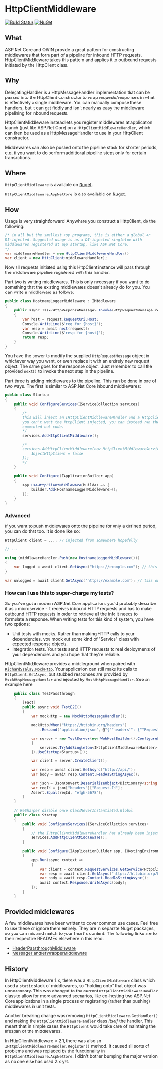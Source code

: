 # HttpClientMiddleware

[![Build Status](https://travis-ci.org/glassechidna/HttpClientMiddleware.svg?branch=master)](https://travis-ci.org/glassechidna/HttpClientMiddleware)
[![NuGet](https://img.shields.io/nuget/v/HttpClientMiddleware.svg)](https://www.nuget.org/packages/HttpClientMiddleware/)

## What

ASP.Net Core and OWIN provide a great pattern for constructing middlewares
that form part of a pipeline for inbound HTTP requests. HttpClientMiddleware
takes this pattern and applies it to outbound requests initiated by the
HttpClient class.

## Why

DelegatingHandler is a HttpMessageHandler implementation that can be passed
into the HttpClient constructor to wrap requests/responses in what is 
effectively a single middleware. You can manually compose these handlers,
but it can get fiddly and isn't nearly as easy the middleware pipelining
for inbound requests.

HttpClientMiddleware instead lets you register middlewares at application
launch (just like ASP.Net Core) on a `HttpClientMiddlewareHandler`, which
can then be used as a HttpMessageHandler to use in your HttpClient constructor. 

Middlewares can also be pushed onto the pipeline stack for shorter periods, 
e.g. if you want to do perform additional pipeline steps only for certain
transactions.

## Where

`HttpClientMiddleware` is available on [Nuget](https://www.nuget.org/packages/HttpClientMiddleware/). 

`HttpClientMiddleware.AspNetCore` is also available on [Nuget](https://www.nuget.org/packages/HttpClientMiddleware.AspNetCore/).

## How

Usage is very straightforward. Anywhere you construct a HttpClient, do
the following:

```csharp
/* in all but the smallest toy programs, this is either a global or 
DI-injected. Suggested usage is as a DI-injected singleton with
middlewares registered at app startup, like ASP.Net Core.
*/
var middlewareHandler = new HttpClientMiddlewareHandler();
var client = new HttpClient(middlewareHandler);
```

Now all requests initiated using this HttpClient instance will pass through 
the middleware pipeline registered with this handler.

Part two is writing middlewares. This is only necessary if you want to do
something that the existing middlewares doesn't already do for you. You can
write a middleware as follows:

```csharp
public class HostnameLoggerMiddleware : IMiddleware
{
    public async Task<HttpResponseMessage> Invoke(HttpRequestMessage request, Func<HttpRequestMessage, Task<HttpResponseMessage>> next)
    {
        var host = request.RequestUri.Host;
        Console.WriteLine($"req for {host}");
        var resp = await next(request);
        Console.WriteLine($"resp for {host}");
        return resp;
    }
}
```

You have the power to modify the supplied `HttpRequestMessage` object in whichever way
you want, or even replace it with an entirely new request object. The same goes
for the response object. Just remember to call the provided `next()` to invoke
the next step in the pipeline.

Part three is adding middlewares to the pipeline. This can be done in one of two
ways. The first is similar to ASP.Net Core inbound middlewares:

```csharp
public class Startup
{
    public void ConfigureServices(IServiceCollection services)
    {
        /*
        this will inject an IHttpClientMiddlewareHandler and a HttpClient. if 
        you don't want the HttpClient injected, you can instead run the 
        commented-out code.
        */
        services.AddHttpClientMiddleware();

        /*
        services.AddHttpClientMiddleware(new HttpClientMiddlewareServiceOptions {
            InjectHttpClient = false
        });
        */
    }

    public void Configure(IApplicationBuilder app)
    {
        app.UseHttpClientMiddleware(builder => {
            builder.Add<HostnameLoggerMiddleware>();
        });
    }
}
```

### Advanced

If you want to push middlewares onto the pipeline for only a defined period, you
can do that too. It is done like so:

```csharp
HttpClient client = ...; // injected from somewhere hopefully

// ...

using (middlewareHandler.Push(new HostnameLoggerMiddleware()))
{
    var logged = await client.GetAsync("https://example.com"); // this one gets logged
}

var unlogged = await client.GetAsync("https://example.com"); // this one doesn't
```


### How can I use this to super-charge my tests?

So you've got a modern ASP.Net Core application: you'd probably describe it as
a microservice - it receives inbound HTTP requests and has to make outbound
HTTP requests in order to retrieve all the info it needs to formulate a response.
When writing tests for this kind of system, you have two options:

* Unit tests with mocks. Rather than making HTTP calls to your dependencies, you
  mock out some kind of "Service" class with expected response objects.
* Integration tests. Your tests send HTTP requests to real deployments of your
  dependencies and you hope that they're reliable.

HttpClientMiddleware provides a middleground when paired with [`RichardSzalay.MockHttp`][mock].
Your application can still make its calls to `HttpClient.GetAsync`, but stubbed
responses are provided by `MockHttpMessageHandler` and injected by `MockHttpMessageHandler`.
See an example here: 

[mock]: https://github.com/richardszalay/mockhttp

```csharp
    public class TestPassthrough
    {        
        [Fact]
        public async void TestE2E()
        {
            var mockHttp = new MockHttpMessageHandler();
            
            mockHttp.When("https://httpbin.org/headers")
                .Respond("application/json", @"{""headers"": {""Request-Id"": ""efgh-5678""}}");

            var server = new TestServer(new WebHostBuilder().ConfigureServices(services =>
            {
                services.TryAddSingleton<IHttpClientMiddlewareHandler>(new HttpClientMiddlewareHandler(mockHttp));
            }).UseStartup<Startup>());

            var client = server.CreateClient();

            var resp = await client.GetAsync("http://api/");
            var body = await resp.Content.ReadAsStringAsync();
            
            var json = JsonConvert.DeserializeObject<Dictionary<string, Dictionary<string, string>>>(body);
            var reqId = json["headers"]["Request-Id"];
            Assert.Equal(reqId, "efgh-5678");
        }
    }
    
    // ReSharper disable once ClassNeverInstantiated.Global
    public class Startup
    {
        public void ConfigureServices(IServiceCollection services)
        {
            // the IHttpClientMiddlewareHandler has already been injected by the TestServer
            services.AddHttpClientMiddleware();
        }

        public void Configure(IApplicationBuilder app, IHostingEnvironment env)
        {
            app.Run(async context =>
            {
                var client = context.RequestServices.GetService<HttpClient>();
                var resp = await client.GetAsync("https://httpbin.org/headers");
                var body = await resp.Content.ReadAsStringAsync();
                await context.Response.WriteAsync(body);
            });
        }
    }
```


## Provided middlewares

A few middlewares have been written to cover common use cases. Feel free to use
these or ignore them entirely. They are in separate Nuget packages, so you can
mix and match to your heart's content. The following links are to their respective
READMEs elsewhere in this repo.

* [HeaderPassthroughMiddleware](HttpClientMiddleware.HeaderPassthroughMiddleware/README.md)
* [MessageHandlerWrapperMiddleware](HttpClientMiddleware.MessageHandlerWrapperMiddleware/README.md)

## History

In HttpClientMiddleware 1.x, there was a `HttpClientMiddleware` class which used 
a `static` stack of middlewares, so "holding onto" that object was unnecessary. 
This was changed to the current `HttpClientMiddlewareHandler` class to allow for 
more advanced scenarios, like co-hosting two ASP.Net Core applications in a single 
process or registering (rather than pushing) middlewares in unit tests.

Another breaking change was removing `HttpClientMiddleware.GetHandler()` and 
making the `HttpClientMiddlewareHandler` class _itself_ the handler. This meant
that in simple cases the `HttpClient` would take care of maintaing the lifespan
of the middlewares.

In HttpClientMiddleware < 2.1, there was also an `IHttpClientMiddlewareHandler.Register()`
method. It caused all sorts of problems and was replaced by 
the functionality in `HttpClientMiddleware.AspNetCore`. I didn't bother bumping 
the major version as no one else has used 2.x yet.
